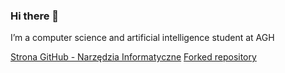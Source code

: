 ### Hi there 👋
I’m a computer science and artificial intelligence student at AGH

[Strona GitHub - Narzędzia Informatyczne](https://cocojumbo37.github.io/)
[Forked repository](https://github.com/Cocojumbo37/KryptoOracle)
<!--

Here are some ideas to get you started:

- 🔭 I’m currently working on NI
- 🌱 I’m currently learning coding
- 🤔 I’m looking for help with programming
-->
